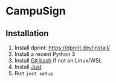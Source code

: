 # CampuSign

## Installation
1. Install dprint: https://dprint.dev/install/
2. Install a recent Python 3
3. Install [Git bash](https://git-scm.com/downloads) if not on Linux/WSL
4. Install [Just](https://github.com/casey/just)
5. Run `just setup`
